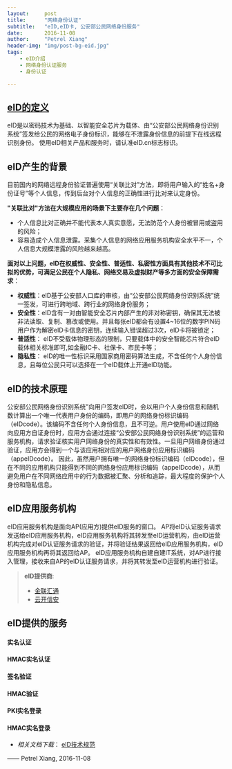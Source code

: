 ```yaml
---
layout:     post
title:      "网络身份认证"
subtitle:   "eID,eID卡, 公安部公民网络身份服务"
date:       2016-11-08
author:     "Petrel Xiang"
header-img: "img/post-bg-eid.jpg"
tags:
    - eID介绍
    - 网络身份认证服务
    - 身份认证

---
```



## [eID的定义](http://eid.cn/index.html)
eID是以密码技术为基础、以智能安全芯片为载体、由“公安部公民网络身份识别系统”签发给公民的网络电子身份标识，能够在不泄露身份信息的前提下在线远程识别身份。
使用eID相关产品和服务时，请认准eID.cn标志标识。


## eID产生的背景


目前国内的网络远程身份验证普遍使用“关联比对”方法，即将用户输入的“姓名+身份证号”等个人信息，传到后台对个人信息的正确性进行比对来认定身份。


**"关联比对"方法在大规模应用的场景下主要存在几个问题**：

* 个人信息比对正确并不能代表本人真实意愿，无法防范个人身份被冒用或盗用的风险；
* 容易造成个人信息泄露。采集个人信息的网络应用服务机构安全水平不一，个人信息大规模泄露的风险越来越高。

**面对以上问题，eID在权威性、安全性、普适性、私密性方面具有其他技术不可比拟的优势，可满足公民在个人隐私、网络交易及虚拟财产等多方面的安全保障需求**：

* **权威性**：eID基于公安部人口库的审核，由“公安部公民网络身份识别系统”统一签发，可进行跨地域、跨行业的网络身份服务；
* **安全性**：eID含有一对由智能安全芯片内部产生的非对称密钥，确保其无法被非法读取、复制、篡改或使用。并且每张eID都会有设置4~16位的数字PIN码用户作为解密eID卡信息的密钥，连续输入错误超过3次，eID卡将被锁定；
* **普适性**： eID不受载体物理形态的限制，只要载体中的安全智能芯片符合eID载体相关标准即可,如金融IC卡、社保卡、市民卡等；
* **隐私性**： eID的唯一性标识采用国家商用密码算法生成，不含任何个人身份信息，且每位公民只可以选择在一个eID载体上开通eID功能。


## eID的技术原理


公安部公民网络身份识别系统”向用户签发eID时，会以用户个人身份信息和随机数计算出一个唯一代表用户身份的编码，即用户的网络身份标识编码（eIDcode）。该编码不含任何个人身份信息，且不可逆。用户使用eID通过网络向应用方自证身份时，应用方会通过连接“公安部公民网络身份识别系统”的运营和服务机构，请求验证核实用户网络身份的真实性和有效性。一旦用户网络身份通过验证，应用方会得到一个与该应用相对应的用户网络身份应用标识编码（appeIDcode）。
因此，虽然用户拥有唯一的网络身份标识编码（eIDcode），但在不同的应用机构只能得到不同的网络身份应用标识编码（appeIDcode），从而避免用户在不同网络应用中的行为数据被汇聚、分析和追踪，最大程度的保护个人身份和隐私信息。


## eID应用服务机构


eID应用服务机构是面向AP(应用方)提供eID服务的窗口。 AP将eID认证服务请求发送给eID应用服务机构，eID应用服务机构将其转发至eID运营机构，由eID运营机构完成对eID认证服务请求的验证，并将验证结果返回给eID应用服务机构，eID应用服务机构再将其返回给AP。
eID应用服务机构自建自建IT系统，对AP进行接入管理，接收来自AP的eID认证服务请求，并将其转发至eID运营机构进行验证。


> **eID提供商**:
>
> * [金联汇通](http://www.eidlink.com)
> * [云开信安](http://www.eidsp.cn)


## eID提供的服务

#### 实名认证

#### HMAC实名认证

#### 签名验证

#### HMAC验证

#### PKI实名登录

#### HMAC实名登录


* *相关文档下载*： <a href="{{ site.baseurl }}/img/in-post/post-eid/eID应用技术规范v1.docx">eID技术规范</a>


—— Petrel Xiang, 2016-11-08
